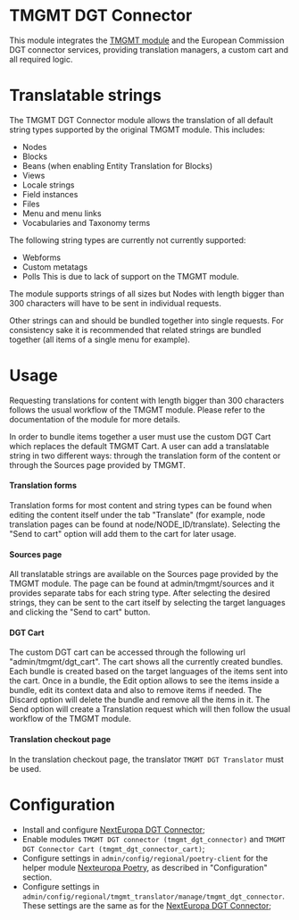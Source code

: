 TMGMT DGT Connector
===================
This module integrates the [TMGMT module](https://www.drupal.org/project/tmgmt) 
and the European Commission DGT connector services, providing translation managers,
a custom cart and all required logic.

# Translatable strings

The TMGMT DGT Connector module allows the translation of all default string types
supported by the original TMGMT module. This includes:
* Nodes
* Blocks
* Beans (when enabling Entity Translation for Blocks)
* Views
* Locale strings
* Field instances
* Files
* Menu and menu links
* Vocabularies and Taxonomy terms

The following string types are currently not currently supported:
* Webforms
* Custom metatags
* Polls
This is due to lack of support on the TMGMT module. 

The module supports strings of all sizes but Nodes with length bigger
than 300 characters will have to be sent in individual requests.

Other strings can and should be bundled together into single requests.
For consistency sake it is recommended that related strings are bundled together
(all items of a single menu for example).


# Usage

Requesting translations for content with length bigger than 300 characters
follows the usual workflow of the TMGMT module.
Please refer to the documentation of the module for more details.

In order to bundle items together a user must use the custom DGT Cart which replaces the
default TMGMT Cart.
A user can add a translatable string in two different ways: through the translation form
of the content or through the Sources page provided by TMGMT.

#### Translation forms

Translation forms for most content and string types 
can be found when editing the content itself under the tab "Translate" (for example,
node translation pages can be found at node/NODE_ID/translate).
Selecting the "Send to cart" option will add them to the cart for later usage.

#### Sources page

All translatable strings are available on the Sources page provided by the TMGMT module.
The page can be found at admin/tmgmt/sources and it provides separate tabs for each
string type.
After selecting the desired strings, they can be sent to the cart itself by selecting the target
languages and clicking the "Send to cart" button.

#### DGT Cart

The custom DGT cart can be accessed through the following url "admin/tmgmt/dgt_cart".
The cart shows all the currently created bundles.
Each bundle is created based on the target languages of the items sent into the cart.
Once in a bundle, the Edit option allows to see the items inside a bundle,
edit its context data and also to remove items if needed.
The Discard option will delete the bundle and remove all the items in it.
The Send option will create a Translation request which will then follow the usual workflow
of the TMGMT module.

#### Translation checkout page

In the translation checkout page, the translator ```TMGMT DGT Translator``` must be used.

# Configuration

* Install and configure [NextEuropa DGT Connector](https://github.com/ec-europa/platform-dev/blob/release-2.6/profiles/common/modules/custom/nexteuropa_dgt_connector);
* Enable modules ```TMGMT DGT connector (tmgmt_dgt_connector)``` and ```TMGMT DGT Connector Cart (tmgmt_dgt_connector_cart)```;
* Configure settings in ```admin/config/regional/poetry-client``` for the helper module
[Nexteuropa Poetry](https://github.com/ec-europa/nexteuropa_poetry#configuration),
as described in "Configuration" section.
* Configure settings in ```admin/config/regional/tmgmt_translator/manage/tmgmt_dgt_connector```. These settings are the same as for the
[NextEuropa DGT Connector](https://github.com/ec-europa/platform-dev/tree/release-2.5/profiles/common/modules/features/nexteuropa_dgt_connector/#dgt-connector-configuration-cem);
